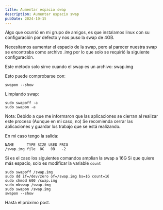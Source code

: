 ```yaml
---
title: Aumentar espacio swap
description: Aumentar espacio swap
pubDate: 2024-10-15
---
```


Algo que ocurrió en mi grupo de amigos, es que instalamos linux
con su configuración por defecto y nos puso la swap de 4GB. 

Necesitamos aumentar el espacio de la swap, pero al parecer nuestra
swap se encontraba como archivo .img por lo que solo se requirió la 
siguiente configuración.

Este método solo sirve cuando el swap es un archivo: swap.img

Esto puede comprobarse con: 

    swapon --show

Limpiando swap:

    sudo swapoff -a
    sudo swapon -a

Nota: Debido a que me informaron que las aplicaciones se cierran al realizar
este proceso (Aunque en mi caso, no) Se recomienda cerrar las aplicaciones
y guardar los trabajo que se está realizando.

En mi caso tengo la salida:

    NAME      TYPE SIZE USED PRIO
    /swap.img file  8G   0B   -2

Si es el caso los siguientes comandos amplian la swap a 16G
Si que quiere más espacio, solo es modificar la variable `count`

    sudo swapoff /swap.img
    sudo dd if=/dev/zero of=/swap.img bs=1G count=16
    sudo chmod 600 /swap.img
    sudo mkswap /swap.img
    sudo swapon /swap.img
    swapon --show

Hasta el próximo post.